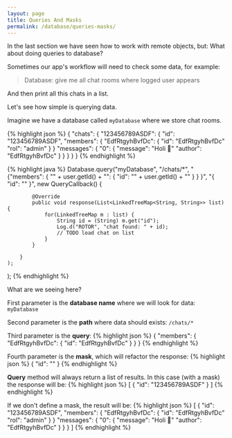 ```yaml
---
layout: page
title: Queries And Masks
permalink: /database/queries-masks/
---
```


In the last section we have seen how to work with remote objects, but: What about doing queries to database?

Sometimes our app's workflow will need to check some data, for example:

> Database: give me all chat rooms where logged user appears

And then print all this chats in a list.

Let's see how simple is querying data.

Imagine we have a database called `myDatabase` where we store chat rooms.

{% highlight json %}
{
    "chats": {
        "123456789ASDF": {
            "id": "123456789ASDF",
            "members": {
                "EdfRtgyhBvfDc": {
                    "id": "EdfRtgyhBvfDc"
                    "rol": "admin"
                }
            }
            "messages": {
                "0": {
                    "message": "Holi 🤭"
                    "author": "EdfRtgyhBvfDc"
                }
            }
        }
    }
}
{% endhighlight %}

 
{% highlight java %}
Database.query("myDatabase",
       "/chats/*",
       "{\"members\": { \"" + 
            user.getId() + "\": { \"id\": \"" + user.getId() +
       "\" } } }",
       "{ \"id\": \"\" }",
        new QueryCallback() {
    
            @Override
            public void response(List<LinkedTreeMap<String, String>> list) {
                for(LinkedTreeMap m : list) {
                    String id = (String) m.get("id");
                    Log.d("ROTOR", "chat found: " + id);
                    // TODO load chat on list
                }
            }

        }
    );
);
{% endhighlight %}

What are we seeing here?

First parameter is the **database name** where we will look for data: `myDatabase`

Second parameter is the **path** where data should exists: `/chats/*`

Third parameter is the **query**:
{% highlight json %}
{
    "members": {
        "EdfRtgyhBvfDc": {
            "id": "EdfRtgyhBvfDc"
        }
    }
}
{% endhighlight %}

Fourth parameter is the **mask**, which will refactor the response:
{% highlight json %}
{
    "id": ""
}
{% endhighlight %}

**Query** method will always return a list of results. In this case (with a mask) the response will be:
{% highlight json %}
[
    {
        "id": "123456789ASDF"
    }
]
{% endhighlight %}

If we don't define a mask, the result will be:
{% highlight json %}
[
    {
        "id": "123456789ASDF",
        "members": {
            "EdfRtgyhBvfDc": {
                "id": "EdfRtgyhBvfDc"
                "rol": "admin"
            }
        }
        "messages": {
            "0": {
                "message": "Holi 🤭"
                "author": "EdfRtgyhBvfDc"
            }
        }
    }
]
{% endhighlight %}




